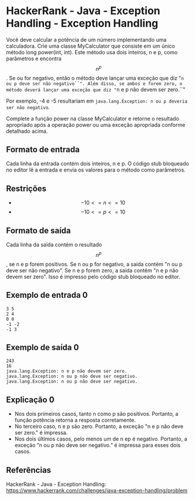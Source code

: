 # HackerRank - Java - Exception Handling - Exception Handling

Você deve calcular a potência de um número implementando uma calculadora.
Crie uma classe MyCalculator que consiste em um único método long power(int, int).
Este método usa dois inteiros, n e p, como parâmetros e encontra $$n^p$$.
Se ou for negativo, então o método deve lançar uma exceção que diz "`n ou p deve ser não negativo``".
Além disso, se ambos e forem zero, o método deverá lançar uma exceção que diz "`n e p não devem ser zero.``"

Por exemplo, -4 e -5 resultariam em `java.lang.Exception: n ou p deveria ser não negativo`.

Complete a função power na classe MyCalculator e retorne o resultado apropriado após a operação power ou uma exceção apropriada conforme detalhado acima.


## Formato de entrada
Cada linha da entrada contém dois inteiros, n e p.
O código stub bloqueado no editor lê a entrada e envia os valores para o método como parâmetros.


## Restrições
- $$-10 <= n <= 10$$
- $$-10 <= p <= 10$$


## Formato de saída

Cada linha da saída contém o resultado $$n^p$$, se n e p forem positivos.
Se n ou p for negativo, a saída contém "n ou p deve ser não negativo".
Se n e p forem zero, a saída contém "n e p não devem ser zero".
Isso é impresso pelo código stub bloqueado no editor.


## Exemplo de entrada 0
```
3 5
2 4
0 0
-1 -2
-1 3
```


## Exemplo de saída 0
```
243
16
java.lang.Exception: n e p não devem ser zero.
java.lang.Exception: n ou p não deve ser negativo.
java.lang.Exception: n ou p não deve ser negativo.
```


## Explicação 0
- Nos dois primeiros casos, tanto n como p são positivos. Portanto, a função potência retorna a resposta corretamente.
- No terceiro caso, n e p são zero. Portanto, a exceção "n e p não deve ser zero." é impressa.
- Nos dois últimos casos, pelo menos um de n ep é negativo. Portanto, a exceção “n ou p não deve ser negativo.” é impressa para esses dois casos.


## Referências
HackerRank - Java - Exception Handling:
https://www.hackerrank.com/challenges/java-exception-handling/problem